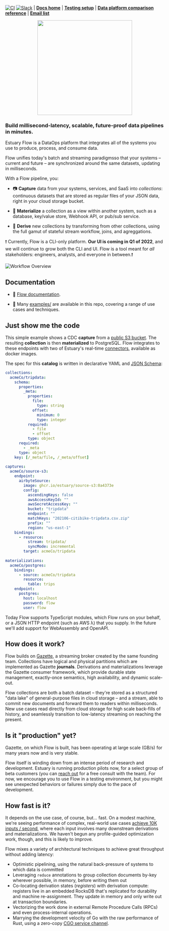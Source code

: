 [![CI](https://github.com/estuary/flow/workflows/CI/badge.svg)](https://github.com/estuary/flow/actions)
[![Slack](https://img.shields.io/badge/slack-@gazette/dev-yellow.svg?logo=slack)](https://join.slack.com/t/gazette-dev/shared_invite/enQtNjQxMzgyNTEzNzk1LTU0ZjZlZmY5ODdkOTEzZDQzZWU5OTk3ZTgyNjY1ZDE1M2U1ZTViMWQxMThiMjU1N2MwOTlhMmVjYjEzMjEwMGQ) | **[Docs home](https://docs.estuary.dev/)** | **[Testing setup](https://docs.estuary.dev/getting-started/installation)** | **[Data platform comparison reference](https://docs.estuary.dev/overview/comparisons)** | **[Email list](https://www.estuary.dev/newsletter-signup/)**   

<p align="center">
    <img src ="https://github.com/estuary/flow/blob/master/images/Estuary%20Flow%20(Beta).gif"
     width="300" 
     height="300"/>
         </p>

### Build millisecond-latency, scalable, future-proof data pipelines in minutes.

Estuary Flow is a DataOps platform that integrates all of the systems you use to produce, process, and consume data.

Flow unifies today's batch and streaming paradigmsso that your systems
– current and future – are synchronized around the same datasets, updating in milliseconds.

With a Flow pipeline, you:

-   📷 **Capture** data from your systems, services, and SaaS into _collections_:
    continuous datasets that are stored as regular files of your JSON data,
    right in your cloud storage bucket.

-   🎯 **Materialize** a collection as a view within another system,
    such as a database, key/value store, Webhook API, or pub/sub service.

-   🌊 **Derive** new collections by transforming from other collections, using 
    the full gamut of stateful stream workflow, joins, and agreggations.
    
❗️ Currently, Flow is a CLI-only platform. **Our UI is coming in Q1 of 2022**, and we will continue to grow both the CLI and UI. Flow is a tool meant for *all* stakeholders: engineers, analysts, and everyone in between.❗️

![Workflow Overview](https://github.com/estuary/flow/blob/master/images/estuaryOverview.png?raw=true)

## Documentation

-   📖 [Flow documentation](https://docs.estuary.dev/).

-   🧐 Many [examples/](examples/) are available in this repo, covering a range of use cases and techniques.

## Just show me the code

This simple example shows a CDC **capture** from a [public S3 bucket](https://s3.amazonaws.com/tripdata/index.html). The resulting **collection** is then **materialized** to PostgreSQL. Flow integrates to these endpoints with two of Estuary's real-time [connectors](https://github.com/orgs/estuary/packages?repo_name=connectors), available as docker images.

The spec for this **catalog** is written in declarative YAML and [JSON Schema](https://json-schema.org/):

```YAML
collections:
  acmeCo/tripdata:
    schema:
      properties:
        _meta:
          properties:
            file:
              type: string
            offset:
              minimum: 0
              type: integer
          required:
            - file
            - offset
          type: object
      required:
        - _meta
      type: object
    key: [/_meta/file, /_meta/offset]
    
captures:
  acmeCo/source-s3:
    endpoint:
      airbyteSource:
        image: ghcr.io/estuary/source-s3:0a4373e
        config:
          ascendingKeys: false
          awsAccessKeyId: ""
          awsSecretAccessKey: ""
          bucket: "tripdata"
          endpoint: ""
          matchKeys: "202106-citibike-tripdata.csv.zip"
          prefix: ""
          region: "us-east-1"
    bindings:
      - resource:
          stream: tripdata/
          syncMode: incremental
        target: acmeCo/tripdata
        
materializations: 
  acmeCo/postgres: 
    bindings: 
      - source: acmeCo/tripdata 
        resource: 
          table: trips 
    endpoint:
      postgres: 
        host: localhost 
        password: flow 
        user: flow

```

Today Flow supports TypeScript modules, which Flow runs on your behalf,
or a JSON HTTP endpoint (such as AWS λ) that you supply.
In the future we'll add support for WebAssembly and OpenAPI.

## How does it work?

Flow builds on [Gazette](https://gazette.dev), a streaming broker created by the same founding team. 
Collections have logical and physical partitions
which are implemented as Gazette **journals**.
Derivations and materializations leverage the Gazette consumer framework,
which provide durable state management, exactly-once semantics,
high availability, and dynamic scale-out.

Flow collections are both a batch dataset –
they're stored as a structured "data lake" of general-purpose files in cloud storage –
and a stream, able to commit new documents and forward them to readers within milliseconds.
New use cases read directly from cloud storage for high scale back-fills of history,
and seamlessly transition to low-latency streaming on reaching the present.

## Is it "production" yet?

Gazette, on which Flow is built, has been operating at large scale (GB/s)
for many years now and is very stable.

Flow itself is winding down from an intense period of research and development.
Estuary is running production pilots now, for a select group of beta customers (you can [reach out](https://www.estuary.dev/#get-in-touch) for a free consult with the team). 
For now, we encourage you to use Flow in a testing environment, but you might see unexpected behaviors
or failures simply due to the pace of development.

## How fast is it?

It depends on the use case, of course, but... fast. On a modest machine,
we're seeing performance of complex, real-world use cases
[achieve 10K inputs / second](https://github.com/estuary/flow/tree/docs-examples/examples/segment#extras-2-turn-up-the-heat),
where each input involves many downstream derivations and materializations.
We haven't begun any profile-guided optimization work, though, and this is likely to improve.

Flow mixes a variety of architectural techniques to achieve great throughput without adding latency:

-   Optimistic pipelining, using the natural back-pressure of systems to which data is committed
-   Leveraging `reduce` annotations to group collection documents by-key wherever possible,
    in memory, before writing them out
-   Co-locating derivation states (_registers_) with derivation compute:
    registers live in an embedded RocksDB that's replicated for durability and machine re-assignment.
    They update in memory and only write out at transaction boundaries.
-   Vectorizing the work done in external Remote Procedure Calls (RPCs) and even process-internal operations.
-   Marrying the development velocity of Go with the raw performance of Rust, using a zero-copy
    [CGO service channel](https://github.com/estuary/flow/commit/0fc0ff83fc5c58e01a09a053419f811d4460776e).
